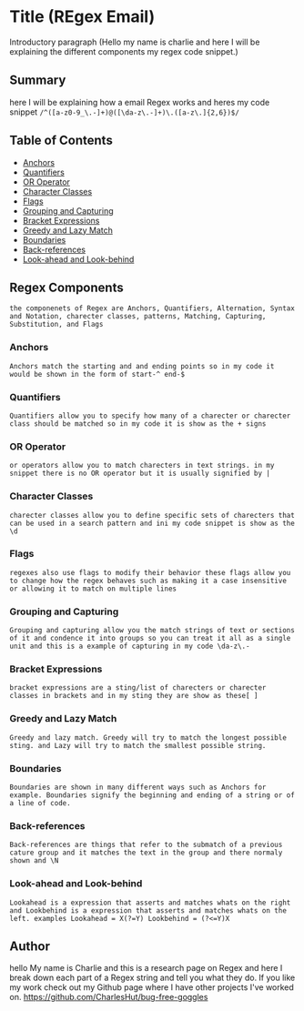 # Title (REgex Email)

Introductory paragraph (Hello my name is charlie and here I will be explaining the different components my regex code snippet.)

## Summary
here I will be explaining how a email Regex works and heres my code snippet `/^([a-z0-9_\.-]+)@([\da-z\.-]+)\.([a-z\.]{2,6})$/`

## Table of Contents

- [Anchors](#anchors)
- [Quantifiers](#quantifiers)
- [OR Operator](#or-operator)
- [Character Classes](#character-classes)
- [Flags](#flags)
- [Grouping and Capturing](#grouping-and-capturing)
- [Bracket Expressions](#bracket-expressions)
- [Greedy and Lazy Match](#greedy-and-lazy-match)
- [Boundaries](#boundaries)
- [Back-references](#back-references)
- [Look-ahead and Look-behind](#look-ahead-and-look-behind)

## Regex Components
    the componenets of Regex are Anchors, Quantifiers, Alternation, Syntax and Notation, charecter classes, patterns, Matching, Capturing, Substitution, and Flags
### Anchors
    Anchors match the starting and and ending points so in my code it would be shown in the form of start-^ end-$
### Quantifiers
    Quantifiers allow you to specify how many of a charecter or charecter class should be matched so in my code it is show as the + signs 
### OR Operator
    or operators allow you to match charecters in text strings. in my snippet there is no OR operator but it is usually signified by |
### Character Classes
    charecter classes allow you to define specific sets of charecters that can be used in a search pattern and ini my code snippet is show as the \d
### Flags
    regexes also use flags to modify their behavior these flags allow you to change how the regex behaves such as making it a case insensitive or allowing it to match on multiple lines
### Grouping and Capturing
    Grouping and capturing allow you the match strings of text or sections of it and condence it into groups so you can treat it all as a single unit and this is a example of capturing in my code \da-z\.-
### Bracket Expressions
    bracket expressions are a sting/list of charecters or charecter classes in brackets and in my sting they are show as these[ ]
### Greedy and Lazy Match
    Greedy and lazy match. Greedy will try to match the longest possible sting. and Lazy will try to match the smallest possible string.
### Boundaries
    Boundaries are shown in many different ways such as Anchors for example. Boundaries signify the beginning and ending of a string or of a line of code. 
### Back-references
    Back-references are things that refer to the submatch of a previous cature group and it matches the text in the group and there normaly shown and \N
### Look-ahead and Look-behind
    Lookahead is a expression that asserts and matches whats on the right and Lookbehind is a expression that asserts and matches whats on the left. examples Lookahead = X(?=Y) Lookbehind = (?<=Y)X
## Author
hello My name is Charlie and this is a research page on Regex and here I break down each part of a Regex string and tell you what they do. If you like my work check out my Github page where I have other projects I've worked on. 
https://github.com/CharlesHut/bug-free-goggles